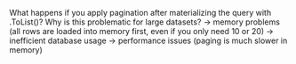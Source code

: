 What happens if you apply pagination after materializing the query with .ToList()? Why is this
problematic for large datasets?
-> memory problems (all rows are loaded into memory first, even if you only need 10 or 20)
-> inefficient database usage
-> performance issues (paging is much slower in memory)
